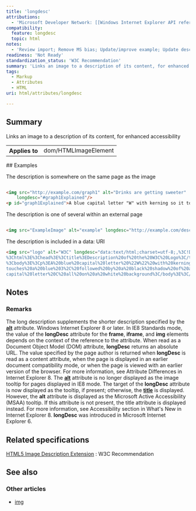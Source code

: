```yaml
---
title: 'longdesc'
attributions:
  - 'Microsoft Developer Network: [[Windows Internet Explorer API reference](http://msdn.microsoft.com/en-us/library/ie/hh828809%28v=vs.85%29.aspx) Article]'
compatibility:
  feature: longdesc
  topic: html
notes:
  - 'Review import; Remove MS bias; Update/improve example; Update descriptions; Fix lists & compatibility info'
readiness: 'Not Ready'
standardization_status: 'W3C Recommendation'
summary: 'Links an image to a description of its content, for enhanced accessibility'
tags:
  - Markup
  - Attributes
  - HTML
uri: html/attributes/longdesc

---
```

## Summary

Links an image to a description of its content, for enhanced accessibility

<table class="wikitable">
<tr>
<th>
Applies to

</th>
<td>
dom/HTMLImageElement

</td>
</tr>
</table>
## Examples

The description is somewhere on the same page as the image

``` html

<img src="http://example.com/graph1" alt="Drinks are getting sweeter"
    longdesc="#graph1Explained"/>
<p id="graph1Explained">A blue capital letter "W" with kerning so it touches a blue 3, followed by a black shadow of a white capital letter C all on a white background</p>

```

The description is one of several within an external page

``` html

<img src="ExampleImage" alt="example" longdesc="http://example.com/descs#item3"/>

```

The description is included in a data: URI

``` html
<img src="logo" alt="W3C" longdesc="data:text/html;charset=utf-8;,%3C!DOCTYPE%20html%3E
%3Chtml%3E%3Chead%3E%3Ctitle%3EDescription%20of%20the%20W3C%20Logo%3C/title%3E%3C/head%3E
%3Cbody%3E%3Cp%3EA%20blue%20capital%20letter%20%22W%22%20with%20kerning%20so%20it%20
touches%20a%20blue%203%2C%20followed%20by%20a%20black%20shadow%20of%20a%20white%20
capital%20letter%20C%20all%20on%20a%20white%20background%3C/body%3E%3C/html%3E"/>
```

## Notes

### Remarks

The long description supplements the shorter description specified by the [**alt**](/html/attributes/alt) attribute. Windows Internet Explorer 8 or later. In IE8 Standards mode, the value of the **longDesc** attribute for the **frame**, **iframe**, and **img** elements depends on the context of the reference to the attribute. When read as a Document Object Model (DOM) attribute, **longDesc** returns an absolute URL. The value specified by the page author is returned when **longDesc** is read as a content attribute, when the page is displayed in an earlier document compatibility mode, or when the page is viewed with an earlier version of the browser. For more information, see Attribute Differences in Internet Explorer 8. The [**alt**](/html/attributes/alt) attribute is no longer displayed as the image tooltip for pages displayed in IE8 mode. The target of the **longDesc** attribute is now displayed as the tooltip, if present; otherwise, the [**title**](/html/attributes/title) is displayed. However, the **alt** attribute is displayed as the Microsoft Active Accessibility (MSAA) tooltip. If this attribute is not present, the title attribute is displayed instead. For more information, see Accessibility section in What's New in Internet Explorer 8. **longDesc** was introduced in Microsoft Internet Explorer 6.

## Related specifications

[HTML5 Image Description Extension](http://www.w3.org/TR/html-longdesc/)
:   W3C Recommendation

## See also

### Other articles

-   [img](/html/elements/img)
